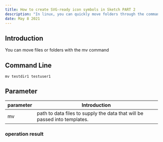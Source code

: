 ```yaml
---
title: How to create SVG-ready icon symbols in Sketch PART 2
description: "In linux, you can quickly move folders through the command line mv, or you can modify the folder name through mv"
date: May 8 2021
---
```

## Introduction
You can move files or folders with the mv command
## Command Line
```linux
mv testdir1 testuser1
```
## Parameter
| parameter | Introduction                                                               |
| --------- | -------------------------------------------------------------------------- |
| mv   | path to data files to supply the data that will be passed into templates. |
###  operation result
```
```
